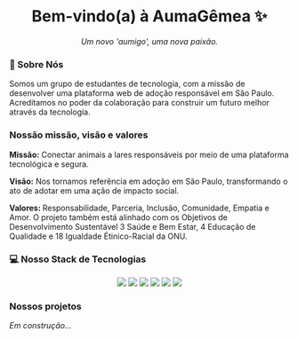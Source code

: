 <div align="center">
  <h1>Bem-vindo(a) à AumaGêmea ✨</h1>
  <p><i>Um novo 'aumigo', uma nova paixão. </i></p>
</div>

### 🎯 Sobre Nós

Somos um grupo de estudantes de tecnologia, com a missão de desenvolver uma plataforma web de adoção responsável em São Paulo. Acreditamos no poder da colaboração para construir um futuro melhor através da tecnologia.

### Nossão missão, visão e valores

<p><b>Missão:</b> Conectar animais a lares responsáveis por meio de uma plataforma tecnológica e segura.</p>
<p><b>Visão:</b> Nos tornamos referência em adoção em São Paulo, transformando o ato de adotar em uma ação de impacto social.
</p>
<p><b>Valores: </b> Responsabilidade, Parceria, Inclusão, Comunidade, Empatia e Amor. O projeto também está alinhado com os Objetivos de Desenvolvimento Sustentável 3 Saúde e Bem Estar, 4 Educação de Qualidade e 18 Igualdade Étinico-Racial da ONU.
</p>

### 💻 Nosso Stack de Tecnologias

<p align="center">
  <a href="[link relevante]"><img src="https://img.shields.io/badge/Python-3776AB?style=for-the-badge&logo=python&logoColor=white" /></a>
  <a href="[link relevante]"><img src="https://img.shields.io/badge/JavaScript-F7DF1E?style=for-the-badge&logo=javascript&logoColor=black" /></a>
  <a href="[link relevante]"><img src="https://img.shields.io/badge/React-20232A?style=for-the-badge&logo=react&logoColor=61DAFB" /></a>
  <a href="[link relevante]"><img src="https://img.shields.io/badge/HTML5-E34F26?style=for-the-badge&logo=html5&logoColor=white" /></a>
  <a href="[link relevante]"><img src="https://img.shields.io/badge/CSS3-1572B6?style=for-the-badge&logo=css3&logoColor=white" /></a>
  <a href="[link relevante]"><img src="https://img.shields.io/badge/Figma-F24E1E?style=for-the-badge&logo=figma&logoColor=white" /></a>
</p>

### Nossos projetos

<p><i>Em construção...</i></p>


